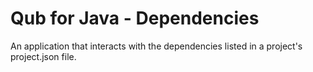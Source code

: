 # Qub for Java - Dependencies

An application that interacts with the dependencies listed in a project's project.json file.